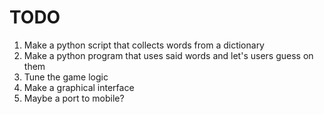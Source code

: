 # TODO
1. Make a python script that collects words from a dictionary  
2. Make a python program that uses said words and let's users guess on them  
3. Tune the game logic  
4. Make a graphical interface
5. Maybe a port to mobile?

